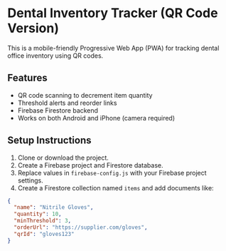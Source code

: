 # Dental Inventory Tracker (QR Code Version)

This is a mobile-friendly Progressive Web App (PWA) for tracking dental office inventory using QR codes.

## Features
- QR code scanning to decrement item quantity
- Threshold alerts and reorder links
- Firebase Firestore backend
- Works on both Android and iPhone (camera required)

## Setup Instructions

1. Clone or download the project.
2. Create a Firebase project and Firestore database.
3. Replace values in `firebase-config.js` with your Firebase project settings.
4. Create a Firestore collection named `items` and add documents like:
```json
{
  "name": "Nitrile Gloves",
  "quantity": 10,
  "minThreshold": 3,
  "orderUrl": "https://supplier.com/gloves",
  "qrId": "gloves123"
}

